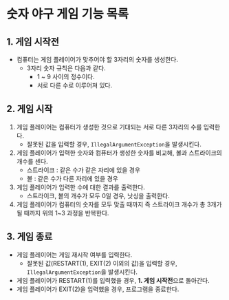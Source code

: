 # 숫자 야구 게임 기능 목록

## 1. 게임 시작전

- 컴퓨터는 게임 플레이어가 맞추어야 할 3자리의 숫자를 생성한다.
    - 3자리 숫자 규칙은 다음과 같다.
        - 1 ~ 9 사이의 정수이다.
        - 서로 다른 수로 이루어져 있다.

## 2. 게임 시작

1. 게임 플레이어는 컴퓨터가 생성한 것으로 기대되는 서로 다른 3자리의 수를 입력한다.
    - 잘못된 값을 입력할 경우, `IllegalArgumentException`을 발생시킨다.
2. 게임 플레이어가 입력한 숫자와 컴퓨터가 생성한 숫자를 비교해, 볼과 스트라이크의 개수를 센다.
    - 스트라이크 : 같은 수가 같은 자리에 있을 경우
    - 볼 : 같은 수가 다른 자리에 있을 경우
3. 게임 플레이어가 입력한 수에 대한 결과를 출력한다.
    - 스트라이크, 볼의 개수가 모두 0일 경우, 낫싱을 출력한다.
4. 게임 플레이어가 컴퓨터의 숫자를 모두 맞출 때까지 즉 스트라이크 개수가 총 3개가 될 때까지 위의 1~3 과정을 반복한다.

## 3. 게임 종료

- 게임 플레이어는 게임 재시작 여부를 입력한다.
    - 잘못된 값(RESTART(1), EXIT(2) 이외의 값)을 입력할 경우, `IllegalArgumentException`을 발생시킨다.
- 게임 플레이어가 RESTART(1)를 입력했을 경우, **1. 게임 시작전**으로 돌아간다.
- 게임 플레이어가 EXIT(2)을 입력했을 경우, 프로그램을 종료한다.